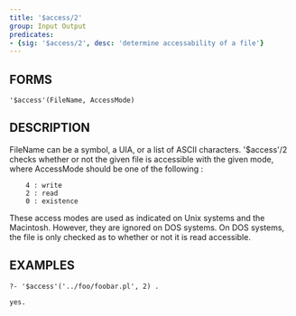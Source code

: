 ```yaml
---
title: '$access/2'
group: Input Output
predicates:
- {sig: '$access/2', desc: 'determine accessability of a file'}
---
```


## FORMS

`'$access'(FileName, AccessMode)`

## DESCRIPTION

FileName can be a symbol, a UIA, or a list of ASCII characters. '$access'/2 checks whether or not the given file is accessible with the given mode, where AccessMode should be one of the following :

```
    4 : write
    2 : read
    0 : existence
```

These access modes are used as indicated on Unix systems and the Macintosh. However, they are ignored on DOS systems. On DOS systems, the file is only checked as to whether or not it is read accessible.


## EXAMPLES

```
?- '$access'('../foo/foobar.pl', 2) .

yes.
```
